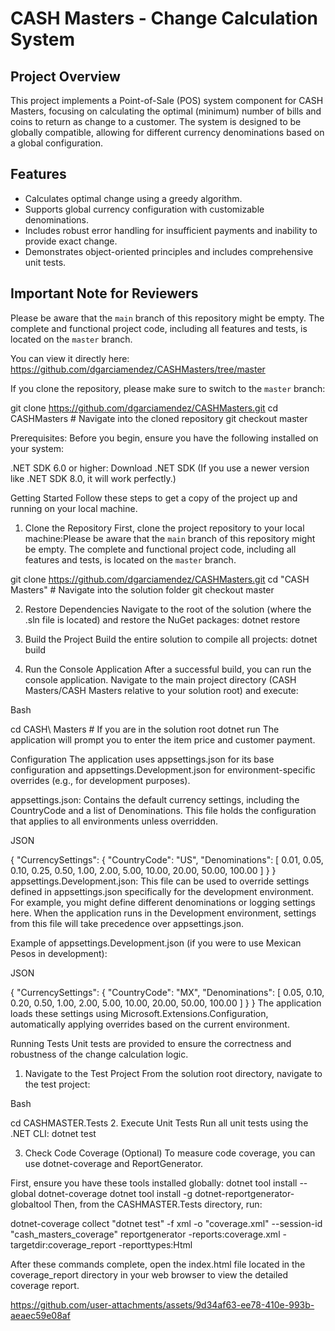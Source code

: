 # CASH Masters - Change Calculation System

## Project Overview

This project implements a Point-of-Sale (POS) system component for CASH Masters, focusing on calculating the optimal (minimum) number of bills and coins to return as change to a customer. The system is designed to be globally compatible, allowing for different currency denominations based on a global configuration.

## Features

* Calculates optimal change using a greedy algorithm.
* Supports global currency configuration with customizable denominations.
* Includes robust error handling for insufficient payments and inability to provide exact change.
* Demonstrates object-oriented principles and includes comprehensive unit tests.

## Important Note for Reviewers

Please be aware that the `main` branch of this repository might be empty. The complete and functional project code, including all features and tests, is located on the `master` branch.

You can view it directly here: https://github.com/dgarciamendez/CASHMasters/tree/master

If you clone the repository, please make sure to switch to the `master` branch:


git clone https://github.com/dgarciamendez/CASHMasters.git
cd CASHMasters # Navigate into the cloned repository
git checkout master

Prerequisites:
Before you begin, ensure you have the following installed on your system:

.NET SDK 6.0 or higher: Download .NET SDK
(If you use a newer version like .NET SDK 8.0, it will work perfectly.)

Getting Started
Follow these steps to get a copy of the project up and running on your local machine.

1. Clone the Repository
First, clone the project repository to your local machine:Please be aware that the `main` branch of this repository might be empty. The complete and functional project code, including all features and tests, is located on the `master` branch.

git clone https://github.com/dgarciamendez/CASHMasters.git
cd "CASH Masters" # Navigate into the solution folder
git checkout master

2. Restore Dependencies
Navigate to the root of the solution (where the .sln file is located) and restore the NuGet packages:
dotnet restore

3. Build the Project
Build the entire solution to compile all projects:
dotnet build


4. Run the Console Application
After a successful build, you can run the console application. Navigate to the main project directory (CASH Masters/CASH Masters relative to your solution root) and execute:

Bash

cd CASH\ Masters # If you are in the solution root
dotnet run
The application will prompt you to enter the item price and customer payment.

Configuration
The application uses appsettings.json for its base configuration and appsettings.Development.json for environment-specific overrides (e.g., for development purposes).

appsettings.json: Contains the default currency settings, including the CountryCode and a list of Denominations. This file holds the configuration that applies to all environments unless overridden.

JSON

{
  "CurrencySettings": {
    "CountryCode": "US",
    "Denominations": [ 0.01, 0.05, 0.10, 0.25, 0.50, 1.00, 2.00, 5.00, 10.00, 20.00, 50.00, 100.00 ]
  }
}
appsettings.Development.json: This file can be used to override settings defined in appsettings.json specifically for the development environment. For example, you might define different denominations or logging settings here. When the application runs in the Development environment, settings from this file will take precedence over appsettings.json.

Example of appsettings.Development.json (if you were to use Mexican Pesos in development):

JSON

{
  "CurrencySettings": {
    "CountryCode": "MX",
    "Denominations": [ 0.05, 0.10, 0.20, 0.50, 1.00, 2.00, 5.00, 10.00, 20.00, 50.00, 100.00 ]
  }
}
The application loads these settings using Microsoft.Extensions.Configuration, automatically applying overrides based on the current environment.

Running Tests
Unit tests are provided to ensure the correctness and robustness of the change calculation logic.

1. Navigate to the Test Project
From the solution root directory, navigate to the test project:

Bash

cd CASHMASTER.Tests
2. Execute Unit Tests
Run all unit tests using the .NET CLI:
dotnet test


3. Check Code Coverage (Optional)
To measure code coverage, you can use dotnet-coverage and ReportGenerator.

First, ensure you have these tools installed globally:
dotnet tool install --global dotnet-coverage
dotnet tool install -g dotnet-reportgenerator-globaltool
Then, from the CASHMASTER.Tests directory, run:

dotnet-coverage collect "dotnet test" -f xml -o "coverage.xml" --session-id "cash_masters_coverage"
reportgenerator -reports:coverage.xml -targetdir:coverage_report -reporttypes:Html


After these commands complete, open the index.html file located in the coverage_report directory in your web browser to view the detailed coverage report.

https://github.com/user-attachments/assets/9d34af63-ee78-410e-993b-aeaec59e08af









